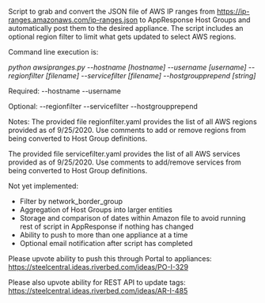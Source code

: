 Script to grab and convert the JSON file of AWS IP ranges from https://ip-ranges.amazonaws.com/ip-ranges.json to AppResponse Host Groups and automatically post them to the desired appliance. The script includes an optional region filter to limit what gets updated to select AWS regions.

Command line execution is:

<i>python awsipranges.py --hostname [hostname] --username [username] --regionfilter [filename] --servicefilter [filename] --hostgroupprepend [string]</i>

Required:
--hostname
--username

Optional:
--regionfilter
--servicefilter
--hostgroupprepend

Notes:
The provided file regionfilter.yaml provides the list of all AWS regions provided as of 9/25/2020. Use comments to add or remove regions from being converted to Host Group definitions.

The provided file servicefilter.yaml provides the list of all AWS services provided as of 9/25/2020. Use comments to add/remove services from being converted to Host Group definitions.

Not yet implemented:
* Filter by network_border_group
* Aggregation of Host Groups into larger entities
* Storage and comparison of dates within Amazon file to avoid running rest of script in AppResponse if nothing has changed
* Ability to push to more than one appliance at a time
* Optional email notification after script has completed

Please upvote ability to push this through Portal to appliances:
https://steelcentral.ideas.riverbed.com/ideas/PO-I-329

Please also upvote ability for REST API to update tags:
https://steelcentral.ideas.riverbed.com/ideas/AR-I-485
